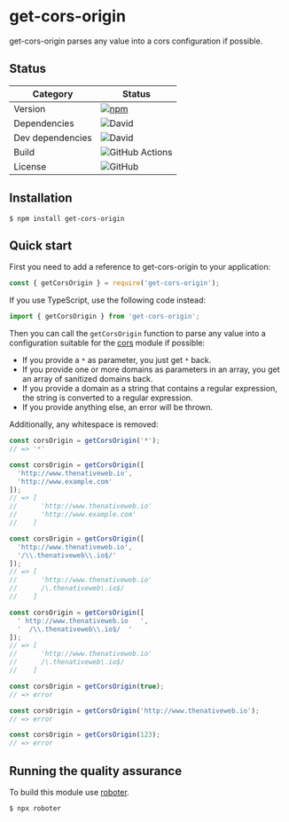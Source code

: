 # get-cors-origin

get-cors-origin parses any value into a cors configuration if possible.

## Status

| Category         | Status                                                                                                       |
| ---------------- | ------------------------------------------------------------------------------------------------------------ |
| Version          | [![npm](https://img.shields.io/npm/v/get-cors-origin)](https://www.npmjs.com/package/get-cors-origin)        |
| Dependencies     | ![David](https://img.shields.io/david/thenativeweb/get-cors-origin)                                          |
| Dev dependencies | ![David](https://img.shields.io/david/dev/thenativeweb/get-cors-origin)                                      |
| Build            | ![GitHub Actions](https://github.com/thenativeweb/get-cors-origin/workflows/Release/badge.svg?branch=master) |
| License          | ![GitHub](https://img.shields.io/github/license/thenativeweb/get-cors-origin)                                |

## Installation

```shell
$ npm install get-cors-origin
```

## Quick start

First you need to add a reference to get-cors-origin to your application:

```javascript
const { getCorsOrigin } = require('get-cors-origin');
```

If you use TypeScript, use the following code instead:

```typescript
import { getCorsOrigin } from 'get-cors-origin';
```

Then you can call the `getCorsOrigin` function to parse any value into a configuration suitable for the [cors](https://www.npmjs.com/package/cors) module if possible:

-   If you provide a `*` as parameter, you just get `*` back.
-   If you provide one or more domains as parameters in an array, you get an array of sanitized domains back.
-   If you provide a domain as a string that contains a regular expression, the string is converted to a regular expression.
-   If you provide anything else, an error will be thrown.

Additionally, any whitespace is removed:

```javascript
const corsOrigin = getCorsOrigin('*');
// => '*'

const corsOrigin = getCorsOrigin([
  'http://www.thenativeweb.io',
  'http://www.example.com'
]);
// => [
//      'http://www.thenativeweb.io'
//      'http://www.example.com'
//    ]

const corsOrigin = getCorsOrigin([
  'http://www.thenativeweb.io',
  '/\\.thenativeweb\\.io$/'
]);
// => [
//      'http://www.thenativeweb.io'
//      /\.thenativeweb\.io$/
//    ]

const corsOrigin = getCorsOrigin([
  ' http://www.thenativeweb.io   ',
  '  /\\.thenativeweb\\.io$/  '
]);
// => [
//      'http://www.thenativeweb.io'
//      /\.thenativeweb\.io$/
//    ]

const corsOrigin = getCorsOrigin(true);
// => error

const corsOrigin = getCorsOrigin('http://www.thenativeweb.io');
// => error

const corsOrigin = getCorsOrigin(123);
// => error
```

## Running the quality assurance

To build this module use [roboter](https://www.npmjs.com/package/roboter).

```shell
$ npx roboter
```

